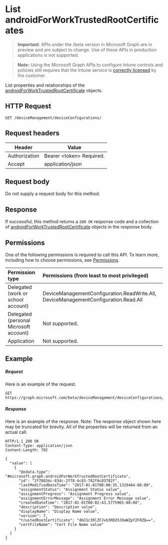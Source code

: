 ﻿# List androidForWorkTrustedRootCertificates

> **Important**: APIs under the /beta version in Microsoft Graph are in preview and are subject to change. Use of these APIs in production applications is not supported.

> **Note:** Using the Microsoft Graph APIs to configure Intune controls and policies still requires that the Intune service is [correctly licensed](https://go.microsoft.com/fwlink/?linkid=839381) by the customer.

List properties and relationships of the [androidForWorkTrustedRootCertificate](../resources/intune_deviceconfig_androidforworktrustedrootcertificate.md) objects.
## HTTP Request
<!-- {
  "blockType": "ignored"
}
-->
```http
GET /deviceManagement/deviceConfigurations/
```

## Request headers
|Header|Value|
|---|---|
|Authorization|Bearer &lt;token&gt; Required.|
|Accept|application/json|

## Request body
Do not supply a request body for this method.

## Response

If successful, this method returns a `200 OK` response code and a collection of [androidForWorkTrustedRootCertificate](../resources/intune_deviceconfig_androidforworktrustedrootcertificate.md) objects in the response body.

## Permissions
One of the following permissions is required to call this API. To learn more, including how to choose permissions, see [Permissions](../../../concepts/permissions_reference.md).

|Permission type      | Permissions (from least to most privileged)              | 
|:--------------------|:---------------------------------------------------------| 
|Delegated (work or school account) | DeviceManagementConfiguration.ReadWrite.All, DeviceManagementConfiguration.Read.All    | 
|Delegated (personal Microsoft account) | Not supported.    | 
|Application | Not supported. | 

## Example

##### Request

Here is an example of the request.
```http
GET https://graph.microsoft.com/beta/deviceManagement/deviceConfigurations/
```

##### Response

Here is an example of the response. Note: The response object shown here may be truncated for brevity. All of the properties will be returned from an actual call.
```http
HTTP/1.1 200 OK
Content-Type: application/json
Content-Length: 702

{
  "value": [
    {
      "@odata.type": "#microsoft.graph.androidForWorkTrustedRootCertificate",
      "id": "2f78834c-834c-2f78-4c83-782f4c83782f",
      "lastModifiedDateTime": "2017-01-01T00:00:35.1329464-08:00",
      "assignmentStatus": "Assignment Status value",
      "assignmentProgress": "Assignment Progress value",
      "assignmentErrorMessage": "Assignment Error Message value",
      "createdDateTime": "2017-01-01T00:02:43.5775965-08:00",
      "description": "Description value",
      "displayName": "Display Name value",
      "version": 7,
      "trustedRootCertificate": "dHJ1c3RlZFJvb3RDZXJ0aWZpY2F0ZQ==",
      "certFileName": "Cert File Name value"
    }
  ]
}
```



